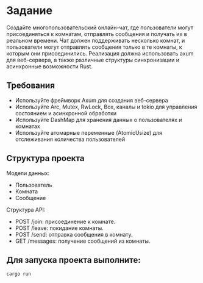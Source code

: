 # Задание
Создайте многопользовательский онлайн-чат, где пользователи могут присоединяться к комнатам, отправлять сообщения 
и получать их в реальном времени. Чат должен поддерживать несколько комнат, и пользователи могут отправлять сообщения 
только в те комнаты, к которым они присоединились. Реализация должна использовать axum для веб-сервера, 
а также различные структуры синхронизации и асинхронные возможности Rust.

## Требования
* Используйте фреймворк Axum для создания веб-сервера
* Используйте Arc, Mutex, RwLock, Box, каналы и tokio для управления состоянием и асинхронной обработки 
* Используйте DashMap для хранения данных о пользователях и комнатах 
* Используйте атомарные переменные (AtomicUsize) для отслеживания количества пользователей

## Структура проекта
Модели данных:
* Пользователь 
* Комната 
* Сообщение

Структура API:
* POST /join: присоединение к комнате.
* POST /leave: покидание комнаты.
* POST /send: отправка сообщения в комнату.
* GET /messages: получение сообщений из комнаты.

## Для запуска проекта выполните:
```shell
cargo run 
```